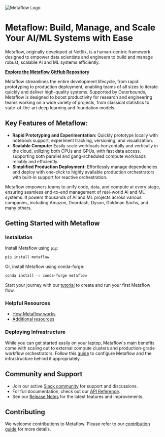 ![Metaflow Logo](https://user-images.githubusercontent.com/763451/89453116-96a57e00-d713-11ea-9fa6-82b29d4d6eff.png)

# Metaflow: Build, Manage, and Scale Your AI/ML Systems with Ease

Metaflow, originally developed at Netflix, is a human-centric framework designed to empower data scientists and engineers to build and manage robust, scalable AI and ML systems efficiently.

[**Explore the Metaflow GitHub Repository**](https://github.com/Netflix/metaflow)

Metaflow streamlines the entire development lifecycle, from rapid prototyping to production deployment, enabling teams of all sizes to iterate quickly and deliver high-quality systems. Supported by Outerbounds, Metaflow is designed to boost productivity for research and engineering teams working on a wide variety of projects, from classical statistics to state-of-the-art deep learning and foundation models.

## Key Features of Metaflow:

*   **Rapid Prototyping and Experimentation:** Quickly prototype locally with notebook support, experiment tracking, versioning, and visualization.
*   **Scalable Compute:** Easily scale workloads horizontally and vertically in the cloud, utilizing both CPUs and GPUs, with fast data access, supporting both parallel and gang-scheduled compute workloads reliably and efficiently.
*   **Simplified Production Deployment:** Effortlessly manage dependencies and deploy with one-click to highly available production orchestrators with built-in support for reactive orchestration.

Metaflow empowers teams to unify code, data, and compute at every stage, ensuring seamless end-to-end management of real-world AI and ML systems.  It powers thousands of AI and ML projects across various companies, including Amazon, Doordash, Dyson, Goldman Sachs, and many others.

## Getting Started with Metaflow

### Installation
Install Metaflow using `pip`:

```bash
pip install metaflow
```
Or, install Metaflow using conda-forge:
```bash
conda install -c conda-forge metaflow
```

Start your journey with our [tutorial](https://docs.metaflow.org/getting-started/tutorials) to create and run your first Metaflow flow.

### Helpful Resources
*   [How Metaflow works](https://docs.metaflow.org/metaflow/basics)
*   [Additional resources](https://docs.metaflow.org/introduction/metaflow-resources)

### Deploying Infrastructure
While you can get started easily on your laptop, Metaflow's main benefits come with scaling out to external compute clusters and production-grade workflow orchestrators.  Follow this [guide](https://outerbounds.com/engineering/welcome/) to configure Metaflow and the infrastructure behind it appropriately.

## Community and Support

*   Join our active [Slack community](http://slack.outerbounds.co/) for support and discussions.
*   For full documentation, check out our [API Reference](https://docs.metaflow.org/api).
*   See our [Release Notes](https://github.com/Netflix/metaflow/releases) for the latest features and improvements.

## Contributing

We welcome contributions to Metaflow. Please refer to our [contribution guide](https://docs.metaflow.org/introduction/contributing-to-metaflow) for more details.